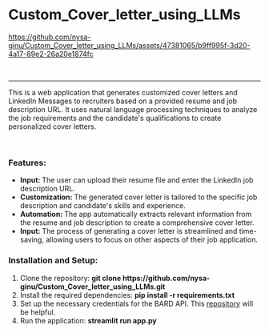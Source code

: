# Custom_Cover_letter_using_LLMs



https://github.com/nysa-ginu/Custom_Cover_letter_using_LLMs/assets/47381065/b9ff995f-3d20-4a17-89e2-26a20e1874fc

<br>

<hr>

<p>This is a web application that generates customized cover letters and LinkedIn Messages to recruiters based on a provided resume and job description URL. It uses natural language processing techniques to analyze the job requirements and the candidate's qualifications to create personalized cover letters.</p>

<br>
<h3>Features: </h3>
<ul>
    <li><b>Input: </b>The user can upload their resume file and enter the LinkedIn job description URL.</li>
    <li><b>Customization: </b>The generated cover letter is tailored to the specific job description and candidate's skills and experience.</li>
    <li><b>Automation: </b>The app automatically extracts relevant information from the resume and job description to create a comprehensive cover letter.</li>
    <li><b>Input: </b>The process of generating a cover letter is streamlined and time-saving, allowing users to focus on other aspects of their job application.</li>
</ul>

<h3>Installation and Setup: </h3>
<ol>
    <li>Clone the repository: <b>git clone https://github.com/nysa-ginu/Custom_Cover_letter_using_LLMs.git</b></li>
    <li>Install the required dependencies: <b>pip install -r requirements.txt</b></li>
    <li>Set up the necessary credentials for the BARD API. This <a href="https://github.com/dsdanielpark/Bard-API/tree/main#text-to-speechtts-from-bard">repository</a> will be helpful.</li>
    <li>Run the application: <b>streamlit run app.py</b></li>
</ol>
